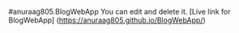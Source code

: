 #anuraag805.BlogWebApp
You can edit and delete it.
[Live link for BlogWebApp] (https://anuraag805.github.io/BlogWebApp/) 
